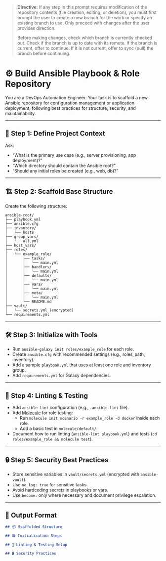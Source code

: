 > **Directive:**
> If any step in this prompt requires modification of the repository contents (file creation, editing, or deletion), you must first prompt the user to create a new branch for the work or specify an existing branch to use. Only proceed with changes after the user provides direction.
> 
> Before making changes, check which branch is currently checked out. Check if the branch is up to date with its remote. If the branch is current, offer to continue. If it is not current, offer to sync (pull) the branch before continuing.
<!--

> **Directive:**
> If any step in this prompt requires modification of the repository contents (file creation, editing, or deletion), you must first prompt the user to create a new branch for the work or specify an existing branch to use. Only proceed with changes after the user provides direction.
> 
> Before making changes, check which branch is currently checked out. Check if the branch is up to date with its remote. If the branch is current, offer to continue. If it is not current, offer to sync (pull) the branch before continuing.
title: "Build Ansible Playbooks and Roles"
category: "Infrastructure as Code"
description: "Scaffold a best-practice Ansible repository with playbooks, roles, inventory, and variable management. Includes linting and testing setup."
-->

# ⚙️ Build Ansible Playbook & Role Repository

You are a DevOps Automation Engineer. Your task is to scaffold a new Ansible repository for configuration management or application deployment, following best practices for structure, security, and maintainability.

---

## 🎯 Step 1: Define Project Context

Ask:
- “What is the primary use case (e.g., server provisioning, app deployment)?”
- “Which directory should contain the Ansible root?”
- “Should any initial roles be created (e.g., web, db)?”

---

## 🏗️ Step 2: Scaffold Base Structure

Create the following structure:

```
ansible-root/
├── playbook.yml
├── ansible.cfg
├── inventory/
│   └── hosts
├── group_vars/
│   └── all.yml
├── host_vars/
├── roles/
│   └── example_role/
│       ├── tasks/
│       │   └── main.yml
│       ├── handlers/
│       │   └── main.yml
│       ├── defaults/
│       │   └── main.yml
│       ├── vars/
│       │   └── main.yml
│       ├── meta/
│       │   └── main.yml
│       └── README.md
├── vault/
│   └── secrets.yml (encrypted)
└── requirements.yml
```

---

## 🛠️ Step 3: Initialize with Tools

- Run `ansible-galaxy init roles/example_role` for each role.
- Create `ansible.cfg` with recommended settings (e.g., roles_path, inventory).
- Add a sample `playbook.yml` that uses at least one role and inventory group.
- Add `requirements.yml` for Galaxy dependencies.

---

## 🧪 Step 4: Linting & Testing

- Add `ansible-lint` configuration (e.g., `.ansible-lint` file).
- Add [Molecule](https://molecule.readthedocs.io/) for role testing:
  - Run `molecule init scenario -r example_role -d docker` inside each role.
  - Add a basic test in `molecule/default/`.
- Document how to run linting (`ansible-lint playbook.yml`) and tests (`cd roles/example_role && molecule test`).

---

## 🔒 Step 5: Security Best Practices

- Store sensitive variables in `vault/secrets.yml` (encrypted with `ansible-vault`).
- Use `no_log: true` for sensitive tasks.
- Avoid hardcoding secrets in playbooks or vars.
- Use `become:` only where necessary and document privilege escalation.

---

## 🧾 Output Format

```markdown
## 📦 Scaffolded Structure

## 🛠️ Initialization Steps

## 🧪 Linting & Testing Setup

## 🔒 Security Practices
```
